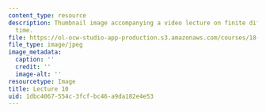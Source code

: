 ```yaml
---
content_type: resource
description: Thumbnail image accompanying a video lecture on finite differences in
  time.
file: https://ol-ocw-studio-app-production.s3.amazonaws.com/courses/18-085-computational-science-and-engineering-i-fall-2008/1dbc4067554c3fcfbc46a9da182e4e53_10.jpg
file_type: image/jpeg
image_metadata:
  caption: ''
  credit: ''
  image-alt: ''
resourcetype: Image
title: Lecture 10
uid: 1dbc4067-554c-3fcf-bc46-a9da182e4e53
---
```

